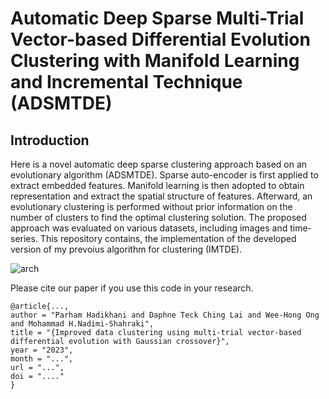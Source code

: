 # Automatic Deep Sparse Multi-Trial Vector-based Differential Evolution Clustering with Manifold Learning and Incremental Technique (ADSMTDE)


## Introduction

Here is a novel automatic deep sparse clustering approach based on an evolutionary algorithm (ADSMTDE). Sparse auto-encoder is first applied to extract embedded features. Manifold learning is then adopted to obtain representation and extract the spatial structure of features. Afterward, an evolutionary clustering is performed without prior information  on the number of clusters to find the optimal clustering solution. The proposed approach was evaluated on various datasets, including images and time-series.  This repository contains, the implementation of the developed version of my prevoius algorithm for clustering (IMTDE). 

![arch](/img/DIAGRAM.jpg)

Please cite our paper if you use this code in your research.
```
@article{...,
author = "Parham Hadikhani and Daphne Teck Ching Lai and Wee-Hong Ong and Mohammad H.Nadimi-Shahraki",
title = "{Improved data clustering using multi-trial vector-based differential evolution with Gaussian crossover}",
year = "2023",
month = "...",
url = "...",
doi = "...."
}
```
